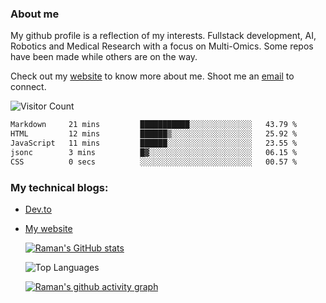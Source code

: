 ### About me

My github profile is a reflection of my interests. Fullstack development, AI, Robotics and Medical Research with a focus on Multi-Omics. Some repos have been made while others are on the way. 

Check out my [website](https://galaxyeagle.github.io) to know more about me. Shoot me an [email](raman.butta.in@ieee.org) to connect.

![Visitor Count](https://profile-counter.glitch.me/galaxyeagle/count.svg)

 <!--START_SECTION:waka-->

```txt
Markdown     21 mins         ███████████░░░░░░░░░░░░░░   43.79 %
HTML         12 mins         ██████▒░░░░░░░░░░░░░░░░░░   25.92 %
JavaScript   11 mins         ██████░░░░░░░░░░░░░░░░░░░   23.55 %
jsonc        3 mins          █▓░░░░░░░░░░░░░░░░░░░░░░░   06.15 %
CSS          0 secs          ░░░░░░░░░░░░░░░░░░░░░░░░░   00.57 %
```

<!--END_SECTION:waka-->

### My technical blogs:

- [Dev.to](https://dev.to/raman_butta)
- [My website](https://galaxyeagle.github.io/pages/tech/webd/)

  [![Raman's GitHub stats](https://github-readme-stats.vercel.app/api?username=galaxyeagle&show_icons=true&theme=transparent)](https://github.com/galaxyeagle/github-readme-stats)

  ![Top Languages](https://github-readme-stats.vercel.app/api/top-langs/?username=galaxyeagle&layout=compact&theme=transparent)

  [![Raman's github activity graph](https://github-readme-activity-graph.vercel.app/graph?username=galaxyeagle&theme=github-compact)](https://github.com/galaxyeagle/github-readme-activity-graph)

<!---
👋 Hi, I’m Raman Butta.
- 👀 I’m interested in ...
- 🌱 I’m currently learning ...
- 💞️ I’m looking to collaborate on ...
- 📫 How to reach me ...
--->

<!---
galaxyeagle/galaxyeagle is a ✨ special ✨ repository because its `README.md` (this file) appears on your GitHub profile.
You can click the Preview link to take a look at your changes.
--->

